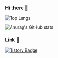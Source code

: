### Hi there 👋

![Top Langs](https://github-readme-stats.vercel.app/api/top-langs/?username=ihj04982&layout=compact&theme=dark)

![Anurag's GitHub stats](https://github-readme-stats.vercel.app/api?username=ihj04982&show_icons=true&theme=dark)

### Link 🔗
[![Tistory Badge](https://img.shields.io/badge/Study%20Blog-555263?style=flat&logoColor=white)]("chttps://dmnnmd.tistory.com/)

<!--
**ihj04982/ihj04982** is a ✨ _special_ ✨ repository because its `README.md` (this file) appears on your GitHub profile.

Here are some ideas to get you started:

- 🔭 I’m currently working on ...
- 🌱 I’m currently learning ...
- 👯 I’m looking to collaborate on ...
- 🤔 I’m looking for help with ...
- 💬 Ask me about ...
- 📫 How to reach me: ...
- 😄 Pronouns: ...
- ⚡ Fun fact: ...
-->
